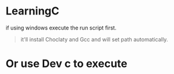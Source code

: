 # LearningC

if using windows execute the run script first.
>it'll install Choclaty 
>and Gcc 
>and will set path automatically.

# Or use Dev c to execute


